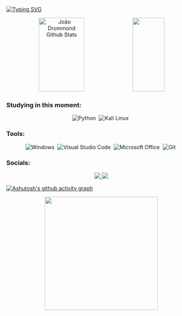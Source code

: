 [![Typing SVG](https://readme-typing-svg.herokuapp.com/?color=0a855c&size=35&center=true&vCenter=true&width=1000&lines=Hey!+My+Name+is+João+Drummond;I'm+21+years+old;I+am+from+Recife,+BR;I+study+Cyber+Security+and+IT+Systems+by+myself;Be+Welcome!+:%29)](https://git.io/typing-svg)




<div align="center">  
  <img width="49%" height="195px" src="https://github-readme-stats.vercel.app/api?username=joaodrmmd&show_icons=true&count_private=true&hide_border=true&title_color=0a855c&icon_color=0a855c&text_color=ffffff&bg_color=0d1117" alt="João Drummond Github Stats" /> 
  <img width="41%" height="195px" src="https://github-readme-stats.vercel.app/api/top-langs/?username=joaodrmmd&layout=compact&hide_border=true&title_color=0a855c&text_color=ffffff&bg_color=0d1117" />
</div>


### Studying in this moment:
  <div align="center">  

![Python](https://img.shields.io/badge/Python-3776AB?style=for-the-badge&logo=python&logoColor=white)&nbsp;
![Kali Linux](https://img.shields.io/badge/Kali_Linux-557C94?style=for-the-badge&logo=kali-linux&logoColor=white)&nbsp;

</div>

### Tools:
  <div align="center">  
    
![Windows](https://img.shields.io/badge/Windows-0078D6?style=for-the-badge&logo=windows&logoColor=white)&nbsp;
![Visual Studio Code](https://img.shields.io/badge/Visual_Studio_Code-0078D4?style=for-the-badge&logo=visual%20studio%20code&logoColor=white)&nbsp;
![Microsoft Office](https://img.shields.io/badge/Microsoft_Office-D83B01?style=for-the-badge&logo=microsoft-office&logoColor=white)&nbsp;
![Git](https://img.shields.io/badge/GIT-E44C30?style=for-the-badge&logo=git&logoColor=white)&nbsp;

  </div>
  

### Socials:
  <div align="center">  
<a href="https://www.linkedin.com/in/joaodrummond/" target="_blank"><img src="https://img.shields.io/badge/LinkedIn-0077B5?style=for-the-badge&logo=linkedin&logoColor=white"</a>
<a href="https://tryhackme.com/p/drudddd" target="_blank"><img src="https://img.shields.io/static/v1?message=TryHackMe&logo=tryhackme&label=&color=88cc14&logoColor=white&labelColor=&style=for-the-badge"</a>
</div> 

[![Ashutosh's github activity graph](https://github-readme-activity-graph.vercel.app/graph?username=joaodrmmd&bg_color=000000&color=ffffff&line=0a855c&point=0a855c&area=true&hide_border=true)](https://github.com/ashutosh00710/github-readme-activity-graph)

<div align="center">
  <img height="300" src="https://i.pinimg.com/originals/68/27/b3/6827b33f4528d0b576a056e2d9c679b8.gif"  />
</div>
